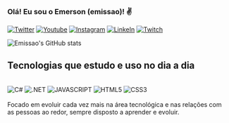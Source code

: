 ### Olá! Eu sou o Emerson (emissao)! ✌️

[![Twitter](https://img.shields.io/badge/Twitter-1DA1F2?style=for-the-badge&logo=twitter&logoColor=white)](https://img.shields.io/badge/Twitter-1DA1F2?style=for-the-badge&logo=twitter&logoColor=white)
[![Youtube](https://img.shields.io/badge/YouTube-FF0000?style=for-the-badge&logo=youtube&logoColor=white)](https://www.youtube.com/channel/UCvbh0PttoHSeyRDj7RswQDg)
[![Instagram](https://img.shields.io/badge/Instagram-E4405F?style=for-the-badge&logo=instagram&logoColor=white)](https://www.instagram.com/emissao_/)
[![LinkeIn](https://img.shields.io/badge/LinkedIn-0077B5?style=for-the-badge&logo=linkedin&logoColor=white)](https://www.linkedin.com/in/emerson-alves-1a427b67/)
[![Twitch](https://img.shields.io/badge/Twitch-9146FF?style=for-the-badge&logo=twitch&logoColor=white)](https://www.twitch.tv/emissao)

![Emissao's GitHub stats](https://github-readme-stats.vercel.app/api?username=emissao&show_icons=true&theme=dracula)

## Tecnologias que estudo e uso no dia a dia

<div style="display: inline_block"><br>
<img alt="C#" src="https://img.shields.io/badge/C%23-239120?style=for-the-badge&logo=c-sharp&logoColor=white"/>
<img alt=".NET" src="https://img.shields.io/badge/.NET-5C2D91?style=for-the-badge&logo=.net&logoColor=white"/>
<img alt="JAVASCRIPT" src="https://img.shields.io/badge/JavaScript-F7DF1E?style=for-the-badge&logo=javascript&logoColor=black"/>
<img alt="HTML5" src="https://img.shields.io/badge/HTML5-E34F26?style=for-the-badge&logo=html5&logoColor=white"/>
<img alt="CSS3" src="https://img.shields.io/badge/CSS3-1572B6?style=for-the-badge&logo=css3&logoColor=white"/>
</div><BR>
Focado em evoluir cada vez mais na área tecnológica e nas relações com as pessoas ao redor, sempre disposto a aprender e evoluir.<br>
